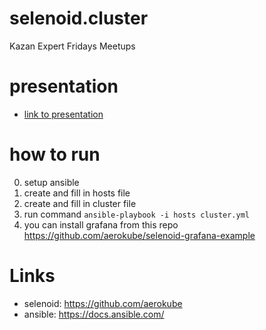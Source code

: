 # selenoid.cluster
Kazan Expert Fridays Meetups

# presentation
- [link to presentation](https://docs.google.com/presentation/d/12LUvzq_f2p3N-4H7BAqqi8ekwX4tRVly-fIhD_sHTLM/edit?usp=sharing)

# how to run
0. setup ansible
1. create and fill in hosts file
2. create and fill in cluster file
3. run command `ansible-playbook -i hosts cluster.yml`
4. you can install grafana from this repo https://github.com/aerokube/selenoid-grafana-example

# Links
- selenoid: https://github.com/aerokube
- ansible: https://docs.ansible.com/
